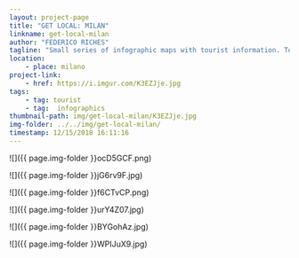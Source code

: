 ```yaml
---
layout: project-page
title: "GET LOCAL: MILAN"
linkname: get-local-milan
author: "FEDERICO RICHES"
tagline: "Small series of infographic maps with tourist information. Tourist maps tend to be hard to read because are often displaying too many information and without much hierarchy. Each of these maps focuses on one aspect of the city displaying it in a clear and effective manner."
location:
    - place: milano
project-link:
    - href: https://i.imgur.com/K3EZJje.jpg
tags:
    - tag: tourist
    - tag:  infographics
thumbnail-path: img/get-local-milan/K3EZJje.jpg
img-folder: ../../img/get-local-milan/
timestamp: 12/15/2018 16:11:16
---
```


![]({{ page.img-folder }}ocD5GCF.png)

![]({{ page.img-folder }}jG6rv9F.jpg)

![]({{ page.img-folder }}f6CTvCP.png)

![]({{ page.img-folder }}urY4Z07.jpg)

![]({{ page.img-folder }}BYGohAz.jpg)

![]({{ page.img-folder }}WPIJuX9.jpg)

